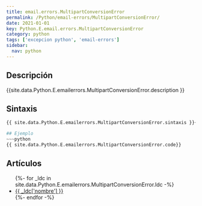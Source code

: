 ```yaml
---
title: email.errors.MultipartConversionError
permalink: /Python/email-errors/MultipartConversionError/
date: 2021-01-01
key: Python.E.email.errors.MultipartConversionError
category: python
tags: ['excepcion python', 'email-errors']
sidebar: 
  nav: python
---
```


## Descripción
{{site.data.Python.E.emailerrors.MultipartConversionError.description }}

## Sintaxis
~~~python
{{ site.data.Python.E.emailerrors.MultipartConversionError.sintaxis }}~~~

## Ejemplo
~~~python
{{ site.data.Python.E.emailerrors.MultipartConversionError.code}}
~~~

## Artículos
<ul>
{%- for _ldc in site.data.Python.E.emailerrors.MultipartConversionError.ldc -%}
   <li>
       <a href="{{_ldc['url'] }}">{{ _ldc['nombre'] }}</a>
   </li>
{%- endfor -%}
</ul>
